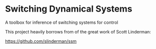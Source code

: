 # Switching Dynamical Systems

A toolbox for inference of switching systems for control

This project heavily borrows from of the great work of Scott Linderman:

https://github.com/slinderman/ssm
